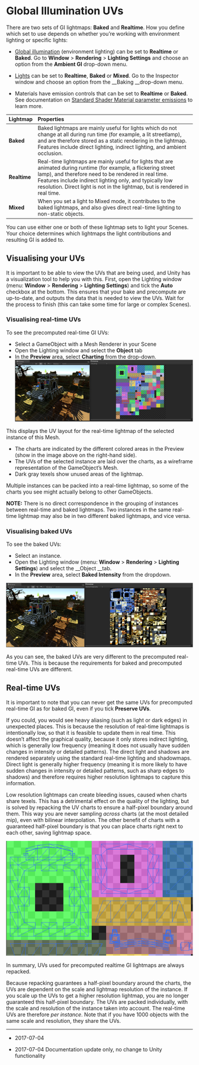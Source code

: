 # Global Illumination UVs

There are two sets of GI lightmaps: __Baked__ and __Realtime__. How you define which set to use depends on whether you’re working with environment lighting or specific lights:

* [Global illumination](GlobalIllumination) (environment lighting) can be set to __Realtime__ or __Baked__. Go to __Window__ &gt; __Rendering__ &gt; __Lighting Settings__ and choose an option from the __Ambient GI__ drop-down menu.

* [Lights](class-Light) can be set to __Realtime__, __Baked__ or __Mixed__. Go to the Inspector window and choose an option from the __Baking __drop-down menu.

* Materials have emission controls that can be set to __Realtime__ or __Baked__. See documentation on [Standard Shader Material parameter emissions](StandardShaderMaterialParameterEmission) to learn more.

| __Lightmap__| __Properties__ |
|:---|:---| 
| __Baked__| Baked lightmaps are mainly useful for lights which do not change at all during run time (for example, a lit streetlamp), and are therefore stored as a static rendering in the lightmap. Features include direct lighting, indirect lighting, and ambient occlusion. |
| __Realtime__| Real-time lightmaps are mainly useful for lights that are animated during runtime (for example, a flickering street lamp), and therefore need to be rendered in real time. Features include indirect lighting only, and typically low resolution. Direct light is not in the lightmap, but is rendered in real time. |
| __Mixed__| When you set a light to Mixed mode, it contributes to the baked lightmaps, and also gives direct real-time lighting to non-static objects. |

You can use either one or both of these lightmap sets to light your Scenes. Your choice determines which lightmaps the light contributions and resulting GI is added to.

## Visualising your UVs

It is important to be able to view the UVs that are being used, and Unity has a visualization tool to help you with this. First, open the Lighting window (menu: __Window__ &gt; __Rendering__ &gt; __Lighting Settings__) and tick the __Auto__ checkbox at the bottom. This ensures that your bake and precompute are up-to-date, and outputs the data that is needed to view the UVs. Wait for the process to finish (this can take some time for large or complex Scenes).

### Visualising real-time UVs

To see the precomputed real-time GI UVs:

* Select a GameObject with a Mesh Renderer in your Scene
* Open the Lighting window and select the __Object__ tab
* In the __Preview__ area, select __Charting__ from the drop-down.
![](../uploads/Main/LightingGiUvs-0.jpg)

This displays the UV layout for the real-time lightmap of the selected instance of this Mesh. 

* The charts are indicated by the different colored areas in the Preview (show in the image above on the right-hand side). 
* The UVs of the selected instance are laid over the charts, as a wireframe representation of the GameObject’s Mesh. 
* Dark gray texels show unused areas of the lightmap. 

Multiple instances can be packed into a real-time lightmap, so some of the charts you see might actually belong to other GameObjects.

**NOTE:** There is no direct correspondence in the grouping of instances between real-time and baked lightmaps. Two instances in the same real-time lightmap may also be in two different baked lightmaps, and vice versa.

### Visualising baked UVs

To see the baked UVs:

* Select an instance.
* Open the Lighting window (menu: __Window__ &gt; __Rendering__ &gt; __Lighting Settings__) and select the __Object __tab.
* In the __Preview__ area, select __Baked Intensity__ from the dropdown.

![](../uploads/Main/LightingGiUvs-1.jpg)

As you can see, the baked UVs are very different to the precomputed real-time UVs. This is because the requirements for baked and precomputed real-time UVs are different.

## Real-time UVs

It is important to note that you can never get the same UVs for precomputed real-time GI as for baked GI, even if you tick __Preserve UVs__.

If you could, you would see heavy aliasing (such as light or dark edges) in unexpected places. This is because the resolution of real-time lightmaps is intentionally low, so that it is feasible to update them in real time. This doesn’t affect the graphical quality, because it only stores indirect lighting, which is generally low frequency (meaning it does not usually have sudden changes in intensity or detailed patterns). The direct light and shadows are rendered separately using the standard real-time lighting and shadowmaps. Direct light is generally higher frequency (meaning it is more likely to have sudden changes in intensity or detailed patterns, such as sharp edges to shadows) and therefore requires higher resolution lightmaps to capture this information.

Low resolution lightmaps can create bleeding issues, caused when charts share texels. This has a detrimental effect on the quality of the lighting, but is solved by repacking the UV charts to ensure a half-pixel boundary around them. This way you are never sampling *across* charts (at the most detailed mip), even with bilinear interpolation. The other benefit of charts with a guaranteed half-pixel boundary is that you can place charts right next to each other, saving lightmap space.

![](../uploads/Main/LightingGiUvs-2.png)

In summary, UVs used for precomputed realtime GI lightmaps are always repacked.

Because repacking guarantees a half-pixel boundary around the charts, the UVs are dependent on the scale and lightmap resolution of the instance. If you scale up the UVs to get a higher resolution lightmap, you are no longer guaranteed this half-pixel boundary. The UVs are packed individually, with the scale and resolution of the instance taken into account. The real-time UVs are therefore *per instance*. Note that if you have 1000 objects with the same scale and resolution, they share the UVs.

---

*  <span class="page-edit">2017-07-04 <!-- include IncludeTextNewPageSomeEdit --></span>
 
*  <span class="page-history">2017-07-04 Documentation update only, no change to Unity functionality</span>


